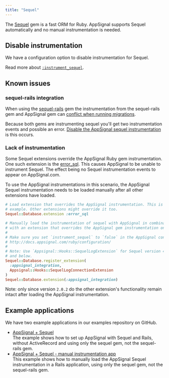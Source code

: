 ```yaml
---
title: "Sequel"
---
```


The [Sequel][sequel] gem is a fast ORM for Ruby. AppSignal supports Sequel
automatically and no manual instrumentation is needed.

## Disable instrumentation

We have a configuration option to disable instrumentation for Sequel.

Read more about [`:instrument_sequel`][instrument-sequel].

## Known issues

### sequel-rails integration

When using the [sequel-rails][sequel-rails] gem the instrumentation from the
sequel-rails gem and AppSignal gem can [conflict when running
migrations][instrumentation-issue].

Because both gems are instrumenting sequel you'll get two instrumentation
events and possible an error. [Disable the AppSignal sequel
instrumentation](#disable-instrumentation) is this occurs.

### Lack of instrumentation

Some Sequel extensions override the AppSignal Ruby gem instrumentation. One
such extension is the [error_sql][error_sql-extension]. This causes AppSignal
to be unable to instrument Sequel. The effect being no Sequel instrumentation
events to appear on AppSignal.com.

To use the AppSignal instrumentations in this scenario, the AppSignal Sequel
instrumentation needs to be loaded manually after all other extensions have
loaded.

```ruby
# Load extension that overrides the AppSignal instrumentation. This is an
# example. Other extensions might override it too.
Sequel::Database.extension :error_sql

# Manually load the instrumentation of sequel with AppSignal in combination
# with an extension that overrides the AppSignal gem instrumentation on load.
#
# Make sure you set `instrument_sequel` to `false` in the AppSignal config.
# http://docs.appsignal.com/ruby/configuration/
#
# Note: Use `Appsignal::Hooks::SequelLogExtension` for Sequel version 4.34
# and below.
Sequel::Database.register_extension(
  :appsignal_integration,
  Appsignal::Hooks::SequelLogConnectionExtension
)
Sequel::Database.extension(:appsignal_integration)
```

Note: only since version `2.0.2` do the other extension's functionality remain
intact after loading the AppSignal instrumentation.

## Example applications

We have two example applications in our examples repository on GitHub.

- [AppSignal + Sequel][example-app]  
  The example shows how to set up AppSignal with Sequel and Rails, without
  ActiveRecord and using only the sequel gem, not the sequel-rails gem.
- [AppSignal + Sequel - manual instrumentation app][example-manual-instrumentation-app]  
  This example shows how to manually load the AppSignal Sequel instrumentation
  in a Rails application, using only the sequel gem, not the sequel-rails gem.

[sequel]: http://sequel.jeremyevans.net/
[sequel-rails]: https://github.com/TalentBox/sequel-rails
[instrument-sequel]: /ruby/configuration/options.html#appsignal_instrument_sequel-instrument_sequel
[instrumentation-issue]: https://github.com/appsignal/appsignal-ruby/issues/91
[example-app]: https://github.com/appsignal/appsignal-examples/tree/rails-5+sequel
[example-manual-instrumentation-app]: https://github.com/appsignal/appsignal-examples/tree/rails-5+sequel-manual-instrumentation
[error_sql-extension]: http://sequel.jeremyevans.net/rdoc-plugins/files/lib/sequel/extensions/error_sql_rb.html
